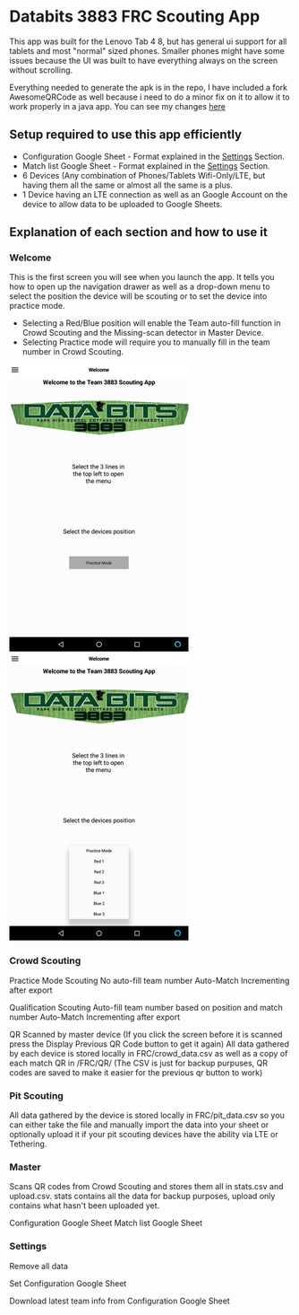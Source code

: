 # Databits 3883 FRC Scouting App

This app was built for the Lenovo Tab 4 8, but has general ui support for all tablets and most "normal" sized phones. Smaller phones might have some issues because the UI was built to have everything always on the screen without scrolling.

Everything needed to generate the apk is in the repo, I have included a fork AwesomeQRCode as well because i need to do a minor fix on it to allow it to work properly in a java app. You can see my changes [here](https://github.com/SumiMakito/AwesomeQRCode/pull/37)

## Setup required to use this app efficiently
* Configuration Google Sheet - Format explained in the [Settings](#settings) Section.
* Match list Google Sheet - Format explained in the [Settings](#settings) Section.
* 6 Devices (Any combination of Phones/Tablets Wifi-Only/LTE, but having them all the same or almost all the same is a plus.
* 1 Device having an LTE connection as well as an Google Account on the device to allow data to be uploaded to Google Sheets.

## Explanation of each section and how to use it

### Welcome

This is the first screen you will see when you launch the app. It tells you how to open up the navigation drawer as well as a drop-down menu to select the position the device will be scouting or to set the device into practice mode.

* Selecting a Red/Blue position will enable the Team auto-fill function in Crowd Scouting and the Missing-scan detector in Master Device.
* Selecting Practice mode will require you to manually fill in the team number in Crowd Scouting.

<img src="https://github.com/databits3883/Android-Future-Scouting/raw/master/Screenshots/Welcome.png" width="320" height="512"><img src="https://github.com/databits3883/Android-Future-Scouting/raw/master/Screenshots/Welcome_clicked.png" width="320" height="512">

### Crowd Scouting

Practice Mode Scouting
No auto-fill team number
Auto-Match Incrementing after export

Qualification Scouting
Auto-fill team number based on position and match number
Auto-Match Incrementing after export

QR Scanned by master device (If you click the screen before it is scanned press the Display Previous QR Code button to get it again)
All data gathered by each device is stored locally in FRC/crowd_data.csv as well as a copy of each match QR in /FRC/QR/ (The CSV is just for backup purpuses, QR codes are saved to make it easier for the previous qr button to work)

### Pit Scouting

All data gathered by the device is stored locally in FRC/pit_data.csv so you can either take the file and manually import the data into your sheet or optionally upload it if your pit scouting devices have the ability via LTE or Tethering.

### Master

Scans QR codes from Crowd Scouting and stores them all in stats.csv and upload.csv. stats contains all the data for backup purposes, upload only contains what hasn't been uploaded yet.

Configuration Google Sheet
Match list Google Sheet

### Settings

Remove all data

Set Configuration Google Sheet

Download latest team info from Configuration Google Sheet